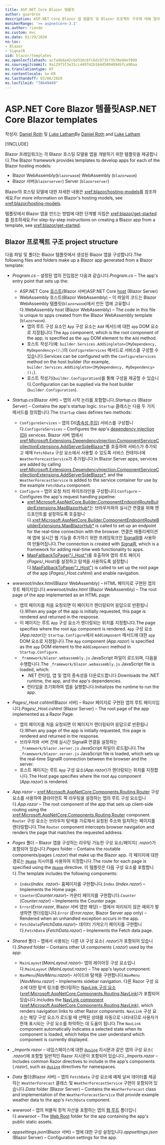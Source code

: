 ```yaml
---
title: ASP.NET Core Blazor 템플릿
author: guardrex
description: ASP.NET Core Blazor 앱 템플릿 및 Blazor 프로젝트 구조에 대해 알아봅니다.
monikerRange: '>= aspnetcore-3.1'
ms.author: riande
ms.custom: mvc
ms.date: 01/29/2020
no-loc:
- Blazor
- SignalR
uid: blazor/templates
ms.openlocfilehash: acfa4b8a42cbd310c6fc6dc973573578e94ef999
ms.sourcegitcommit: 9a129f5f3e31cc449742b164d5004894bfca90aa
ms.translationtype: HT
ms.contentlocale: ko-KR
ms.lasthandoff: 03/06/2020
ms.locfileid: "78649449"
---
```

# <a name="aspnet-core-opno-locblazor-templates"></a><span data-ttu-id="212a1-103">ASP.NET Core Blazor 템플릿</span><span class="sxs-lookup"><span data-stu-id="212a1-103">ASP.NET Core Blazor templates</span></span>

<span data-ttu-id="212a1-104">작성자: [Daniel Roth](https://github.com/danroth27) 및 [Luke Latham](https://github.com/guardrex)</span><span class="sxs-lookup"><span data-stu-id="212a1-104">By [Daniel Roth](https://github.com/danroth27) and [Luke Latham](https://github.com/guardrex)</span></span>

[!INCLUDE[](~/includes/blazorwasm-preview-notice.md)]

<span data-ttu-id="212a1-105">Blazor 프레임워크는 각 Blazor 호스팅 모델용 앱을 개발하기 위한 템플릿을 제공합니다.</span><span class="sxs-lookup"><span data-stu-id="212a1-105">The Blazor framework provides templates to develop apps for each of the Blazor hosting models:</span></span>

* Blazor<span data-ttu-id="212a1-106"> WebAssembly(`blazorwasm`)</span><span class="sxs-lookup"><span data-stu-id="212a1-106"> WebAssembly (`blazorwasm`)</span></span>
* Blazor<span data-ttu-id="212a1-107"> 서버(`blazorserver`)</span><span class="sxs-lookup"><span data-stu-id="212a1-107"> Server (`blazorserver`)</span></span>

<span data-ttu-id="212a1-108">Blazor의 호스팅 모델에 대한 자세한 내용은 <xref:blazor/hosting-models>를 참조하세요.</span><span class="sxs-lookup"><span data-stu-id="212a1-108">For more information on Blazor's hosting models, see <xref:blazor/hosting-models>.</span></span>

<span data-ttu-id="212a1-109">템플릿에서 Blazor 앱을 만드는 방법에 대한 단계별 지침은 <xref:blazor/get-started>를 참조하세요.</span><span class="sxs-lookup"><span data-stu-id="212a1-109">For step-by-step instructions on creating a Blazor app from a template, see <xref:blazor/get-started>.</span></span>

## <a name="opno-locblazor-project-structure"></a>Blazor<span data-ttu-id="212a1-110"> 프로젝트 구조</span><span class="sxs-lookup"><span data-stu-id="212a1-110"> project structure</span></span>

<span data-ttu-id="212a1-111">다음 파일 및 폴더는 Blazor 템플릿에서 생성된 Blazor 앱을 구성합니다.</span><span class="sxs-lookup"><span data-stu-id="212a1-111">The following files and folders make up a Blazor app generated from a Blazor template:</span></span>

* <span data-ttu-id="212a1-112">*Program.cs* &ndash; 설정된 앱의 진입점은 다음과 같습니다.</span><span class="sxs-lookup"><span data-stu-id="212a1-112">*Program.cs* &ndash; The app's entry point that sets up the:</span></span>

  * <span data-ttu-id="212a1-113">ASP.NET Core [호스트](xref:fundamentals/host/generic-host)(Blazor 서버)</span><span class="sxs-lookup"><span data-stu-id="212a1-113">ASP.NET Core [host](xref:fundamentals/host/generic-host) (Blazor Server)</span></span>
  * <span data-ttu-id="212a1-114">WebAssembly 호스트(Blazor WebAssembly) &ndash; 이 파일의 코드는 Blazor WebAssembly 템플릿(`blazorwasm`)에서 만든 앱에 고유합니다.</span><span class="sxs-lookup"><span data-stu-id="212a1-114">WebAssembly host (Blazor WebAssembly) &ndash; The code in this file is unique to apps created from the Blazor WebAssembly template (`blazorwasm`).</span></span>
    * <span data-ttu-id="212a1-115">앱의 루트 구성 요소인 `App` 구성 요소는 `Add` 메서드에 대한 `app` DOM 요소로 지정됩니다.</span><span class="sxs-lookup"><span data-stu-id="212a1-115">The `App` component, which is the root component of the app, is specified as the `app` DOM element to the `Add` method.</span></span>
    * <span data-ttu-id="212a1-116">호스트 작성기(예: `builder.Services.AddSingleton<IMyDependency, MyDependency>();`)의 `ConfigureServices` 메서드로 서비스를 구성할 수 있습니다.</span><span class="sxs-lookup"><span data-stu-id="212a1-116">Services can be configured with the `ConfigureServices` method on the host builder (for example, `builder.Services.AddSingleton<IMyDependency, MyDependency>();`).</span></span>
    * <span data-ttu-id="212a1-117">호스트 작성기(`builder.Configuration`)를 통해 구성을 제공할 수 있습니다.</span><span class="sxs-lookup"><span data-stu-id="212a1-117">Configuration can be supplied via the host builder (`builder.Configuration`).</span></span>

* <span data-ttu-id="212a1-118">*Startup.cs*(Blazor 서버) &ndash; 앱의 시작 논리를 포함합니다.</span><span class="sxs-lookup"><span data-stu-id="212a1-118">*Startup.cs* (Blazor Server) &ndash; Contains the app's startup logic.</span></span> <span data-ttu-id="212a1-119">`Startup` 클래스는 다음 두 가지 메서드를 정의합니다.</span><span class="sxs-lookup"><span data-stu-id="212a1-119">The `Startup` class defines two methods:</span></span>

  * <span data-ttu-id="212a1-120">`ConfigureServices` &ndash; 앱의 DI([종속성 주입)](xref:fundamentals/dependency-injection) 서비스를 구성합니다.</span><span class="sxs-lookup"><span data-stu-id="212a1-120">`ConfigureServices` &ndash; Configures the app's [dependency injection (DI)](xref:fundamentals/dependency-injection) services.</span></span> <span data-ttu-id="212a1-121">Blazor 서버 앱에서 <xref:Microsoft.Extensions.DependencyInjection.ComponentServiceCollectionExtensions.AddServerSideBlazor*>를 호출하여 서비스가 추가되고 예제 `FetchData` 구성 요소에서 사용할 수 있도록 서비스 컨테이너에 `WeatherForecastService`가 추가됩니다.</span><span class="sxs-lookup"><span data-stu-id="212a1-121">In Blazor Server apps, services are added by calling <xref:Microsoft.Extensions.DependencyInjection.ComponentServiceCollectionExtensions.AddServerSideBlazor*>, and the `WeatherForecastService` is added to the service container for use by the example `FetchData` component.</span></span>
  * <span data-ttu-id="212a1-122">`Configure` &ndash; 앱의 요청 처리 파이프라인을 구성합니다.</span><span class="sxs-lookup"><span data-stu-id="212a1-122">`Configure` &ndash; Configures the app's request handling pipeline:</span></span>
    * <span data-ttu-id="212a1-123"><xref:Microsoft.AspNetCore.Builder.ComponentEndpointRouteBuilderExtensions.MapBlazorHub*>는 브라우저와의 실시간 연결을 위해 엔드포인트를 설정하도록 호출됩니다.</span><span class="sxs-lookup"><span data-stu-id="212a1-123"><xref:Microsoft.AspNetCore.Builder.ComponentEndpointRouteBuilderExtensions.MapBlazorHub*> is called to set up an endpoint for the real-time connection with the browser.</span></span> <span data-ttu-id="212a1-124">연결은 애플리케이션에 앱에 실시간 웹 기능을 추가하기 위한 프레임워크인 [SignalR](xref:signalr/introduction)를 사용하여 만들어집니다.</span><span class="sxs-lookup"><span data-stu-id="212a1-124">The connection is created with [SignalR](xref:signalr/introduction), which is a framework for adding real-time web functionality to apps.</span></span>
    * <span data-ttu-id="212a1-125">[MapFallbackToPage("/_Host")](xref:Microsoft.AspNetCore.Builder.RazorPagesEndpointRouteBuilderExtensions.MapFallbackToPage*)를 호출하여 앱의 루트 페이지(*Pages/_Host*)를 설정하고 탐색을 사용하도록 설정합니다.</span><span class="sxs-lookup"><span data-stu-id="212a1-125">[MapFallbackToPage("/_Host")](xref:Microsoft.AspNetCore.Builder.RazorPagesEndpointRouteBuilderExtensions.MapFallbackToPage*) is called to set up the root page of the app (*Pages/_Host.cshtml*) and enable navigation.</span></span>

* <span data-ttu-id="212a1-126">*wwwroot/index.html*(Blazor WebAssembly) &ndash; HTML 페이지로 구현된 앱의 루트 페이지입니다.</span><span class="sxs-lookup"><span data-stu-id="212a1-126">*wwwroot/index.html* (Blazor WebAssembly) &ndash; The root page of the app implemented as an HTML page:</span></span>
  * <span data-ttu-id="212a1-127">앱의 페이지를 처음 요청되면 이 페이지가 렌더링되어 응답으로 반환됩니다.</span><span class="sxs-lookup"><span data-stu-id="212a1-127">When any page of the app is initially requested, this page is rendered and returned in the response.</span></span>
  * <span data-ttu-id="212a1-128">이 페이지는 루트 `App` 구성 요소가 렌더링되는 위치를 지정합니다.</span><span class="sxs-lookup"><span data-stu-id="212a1-128">The page specifies where the root `App` component is rendered.</span></span> <span data-ttu-id="212a1-129">`App` 구성 요소(*App.razor*)는 `Startup.Configure`에서 `AddComponent` 메서드에 대한 `app` DOM 요소로 지정됩니다.</span><span class="sxs-lookup"><span data-stu-id="212a1-129">The `App` component (*App.razor*) is specified as the `app` DOM element to the `AddComponent` method in `Startup.Configure`.</span></span>
  * <span data-ttu-id="212a1-130">`_framework/blazor.webassembly.js` JavaScript 파일이 로드되며, 다음을 수행합니다.</span><span class="sxs-lookup"><span data-stu-id="212a1-130">The `_framework/blazor.webassembly.js` JavaScript file is loaded, which:</span></span>
    * <span data-ttu-id="212a1-131">.NET 런타임, 앱 및 앱의 종속성을 다운로드합니다.</span><span class="sxs-lookup"><span data-stu-id="212a1-131">Downloads the .NET runtime, the app, and the app's dependencies.</span></span>
    * <span data-ttu-id="212a1-132">런타임을 초기화하여 앱을 실행합니다.</span><span class="sxs-lookup"><span data-stu-id="212a1-132">Initializes the runtime to run the app.</span></span>

* <span data-ttu-id="212a1-133">*Pages/_Host cshtml*(Blazor 서버) &ndash; Razor 페이지로 구현된 앱의 루트 페이지입니다.</span><span class="sxs-lookup"><span data-stu-id="212a1-133">*Pages/_Host.cshtml* (Blazor Server) &ndash; The root page of the app implemented as a Razor Page:</span></span>
  * <span data-ttu-id="212a1-134">앱의 페이지를 처음 요청되면 이 페이지가 렌더링되어 응답으로 반환됩니다.</span><span class="sxs-lookup"><span data-stu-id="212a1-134">When any page of the app is initially requested, this page is rendered and returned in the response.</span></span>
  * <span data-ttu-id="212a1-135">브라우저와 서버 간에 실시간 SignalR 연결을 설정하는 `_framework/blazor.server.js` JavaScript 파일이 로드됩니다.</span><span class="sxs-lookup"><span data-stu-id="212a1-135">The `_framework/blazor.server.js` JavaScript file is loaded, which sets up the real-time SignalR connection between the browser and the server.</span></span>
  * <span data-ttu-id="212a1-136">호스트 페이지는 루트 `App` 구성 요소(*App.razor*)가 렌더링되는 위치를 지정합니다.</span><span class="sxs-lookup"><span data-stu-id="212a1-136">The Host page specifies where the root `App` component (*App.razor*) is rendered.</span></span>

* <span data-ttu-id="212a1-137">*App.razor* &ndash; <xref:Microsoft.AspNetCore.Components.Routing.Router> 구성 요소를 사용하여 클라이언트 쪽 라우팅을 설정하는 앱의 루트 구성 요소입니다.</span><span class="sxs-lookup"><span data-stu-id="212a1-137">*App.razor* &ndash; The root component of the app that sets up client-side routing using the <xref:Microsoft.AspNetCore.Components.Routing.Router> component.</span></span> <span data-ttu-id="212a1-138">`Router` 구성 요소는 브라우저 탐색을 가로채서 요청된 주소와 일치하는 페이지를 렌더링합니다.</span><span class="sxs-lookup"><span data-stu-id="212a1-138">The `Router` component intercepts browser navigation and renders the page that matches the requested address.</span></span>

* <span data-ttu-id="212a1-139">*Pages* 폴더 &ndash; Blazor 앱을 구성하는 라우팅 가능한 구성 요소/페이지( *.razor*)가 포함되어 있습니다.</span><span class="sxs-lookup"><span data-stu-id="212a1-139">*Pages* folder &ndash; Contains the routable components/pages (*.razor*) that make up the Blazor app.</span></span> <span data-ttu-id="212a1-140">각 페이지에 대한 경로는 [`@page`](xref:mvc/views/razor#page) 지시어를 사용하여 지정합니다.</span><span class="sxs-lookup"><span data-stu-id="212a1-140">The route for each page is specified using the [`@page`](xref:mvc/views/razor#page) directive.</span></span> <span data-ttu-id="212a1-141">이 템플릿은 다음 구성 요소를 포함합니다.</span><span class="sxs-lookup"><span data-stu-id="212a1-141">The template includes the following components:</span></span>
  * <span data-ttu-id="212a1-142">`Index`(*Index. razor*)&ndash; 홈페이지를 구현합니다.</span><span class="sxs-lookup"><span data-stu-id="212a1-142">`Index` (*Index.razor*) &ndash; Implements the Home page.</span></span>
  * <span data-ttu-id="212a1-143">`Counter`(*Counter.razor*)&ndash; 카운터 페이지를 구현합니다.</span><span class="sxs-lookup"><span data-stu-id="212a1-143">`Counter` (*Counter.razor*) &ndash; Implements the Counter page.</span></span>
  * <span data-ttu-id="212a1-144">`Error`(*Error.razor*, Blazor 서버 앱만 해당) &ndash; 앱에서 처리되지 않은 예외가 발생하면 렌더링됩니다.</span><span class="sxs-lookup"><span data-stu-id="212a1-144">`Error` (*Error.razor*, Blazor Server app only) &ndash; Rendered when an unhandled exception occurs in the app.</span></span>
  * <span data-ttu-id="212a1-145">`FetchData`(*FetchData.razor*)&ndash; 데이터 가져오기 페이지를 구현합니다.</span><span class="sxs-lookup"><span data-stu-id="212a1-145">`FetchData` (*FetchData.razor*) &ndash; Implements the Fetch data page.</span></span>

* <span data-ttu-id="212a1-146">*Shared* 폴더 &ndash; 앱에서 사용되는 다른 UI 구성 요소( *.razor*)가 포함되어 있습니다.</span><span class="sxs-lookup"><span data-stu-id="212a1-146">*Shared* folder &ndash; Contains other UI components (*.razor*) used by the app:</span></span>
  * <span data-ttu-id="212a1-147">`MainLayout`(*MainLayout.razor*)&ndash; 앱의 레이아웃 구성 요소입니다.</span><span class="sxs-lookup"><span data-stu-id="212a1-147">`MainLayout` (*MainLayout.razor*) &ndash; The app's layout component.</span></span>
  * <span data-ttu-id="212a1-148">`NavMenu`(*NavMenu.razor*)&ndash; 사이드바 탐색을 구현합니다.</span><span class="sxs-lookup"><span data-stu-id="212a1-148">`NavMenu` (*NavMenu.razor*) &ndash; Implements sidebar navigation.</span></span> <span data-ttu-id="212a1-149">다른 Razor 구성 요소에 대한 탐색 링크를 렌더링하는 [NavLink 구성 요소](xref:blazor/routing#navlink-component)(<xref:Microsoft.AspNetCore.Components.Routing.NavLink>)가 포함되어 있습니다.</span><span class="sxs-lookup"><span data-stu-id="212a1-149">Includes the [NavLink component](xref:blazor/routing#navlink-component) (<xref:Microsoft.AspNetCore.Components.Routing.NavLink>), which renders navigation links to other Razor components.</span></span> <span data-ttu-id="212a1-150">`NavLink` 구성 요소는 해당 구성 요소가 로드될 때 선택된 상태를 자동으로 나타내므로 사용자가 현재 표시되는 구성 요소를 파악하는 데 도움이 됩니다.</span><span class="sxs-lookup"><span data-stu-id="212a1-150">The `NavLink` component automatically indicates a selected state when its component is loaded, which helps the user understand which component is currently displayed.</span></span>

* <span data-ttu-id="212a1-151">*_Imports razor* &ndash; 네임스페이스에 대한 [`@using`](xref:mvc/views/razor#using) 지시문과 같은 앱의 구성 요소( *.razor*)에 포함할 일반적인 Razor 지시문이 포함되어 있습니다.</span><span class="sxs-lookup"><span data-stu-id="212a1-151">*_Imports.razor* &ndash; Includes common Razor directives to include in the app's components (*.razor*), such as [`@using`](xref:mvc/views/razor#using) directives for namespaces.</span></span>

* <span data-ttu-id="212a1-152">*Data* 폴더(Blazor 서버) &ndash; 앱의 `FetchData` 구성 요소에 예제 날씨 데이터를 제공하는 `WeatherForecast` 클래스 및 `WeatherForecastService` 구현이 포함되어 있습니다.</span><span class="sxs-lookup"><span data-stu-id="212a1-152">*Data* folder (Blazor Server) &ndash; Contains the `WeatherForecast` class and implementation of the `WeatherForecastService` that provide example weather data to the app's `FetchData` component.</span></span>

* <span data-ttu-id="212a1-153">*wwwroot* &ndash; 앱의 퍼블릭 정적 자산을 포함하는 앱의 [웹 루트](xref:fundamentals/index#web-root) 폴더입니다.</span><span class="sxs-lookup"><span data-stu-id="212a1-153">*wwwroot* &ndash; The [Web Root](xref:fundamentals/index#web-root) folder for the app containing the app's public static assets.</span></span>

* <span data-ttu-id="212a1-154">*appsettings.json*(Blazor 서버) &ndash; 앱에 대한 구성 설정입니다.</span><span class="sxs-lookup"><span data-stu-id="212a1-154">*appsettings.json* (Blazor Server) &ndash; Configuration settings for the app.</span></span>
